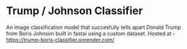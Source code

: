 # Trump / Johnson Classifier

An image classification model that succesfully tells apart Donald Trump from Boris Johnson built in fastai using a custom dataset.
Hosted at - https://trump-boris-classifier.onrender.com/
